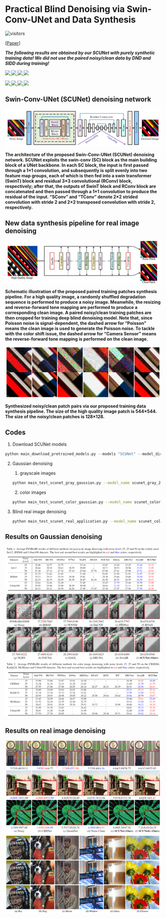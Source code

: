 # Practical Blind Denoising via Swin-Conv-UNet and Data Synthesis
![visitors](https://visitor-badge.glitch.me/badge?page_id=cszn/SCUNet) 

[[Paper](figs/scunet.pdf)]


__*The following results are obtained by our SCUNet with purely synthetic training data! 
We did not use the paired noisy/clean data by DND and SIDD during training!*__
<p align="left">
  <a href="https://github.com/cszn/SCUNet">
    <img width=48% src="https://github.com/cszn/cszn.github.io/blob/master/files/input_16.gif"/>
    <img width=48% src="https://github.com/cszn/cszn.github.io/blob/master/files/cc_fnb_0042_16.gif"/>
    <img width=48% src="https://github.com/cszn/cszn.github.io/blob/master/files/ct_fnb_0019_16.gif"/>
    <img width=48% src="https://github.com/cszn/cszn.github.io/blob/master/files/cty_fnb_0047_16.gif"/>
  </a>
</p>

<p align="left">
  <a href="https://github.com/cszn/SCUNet">
    <img width=48% src="https://github.com/cszn/cszn.github.io/blob/master/files/g_fnb_0009_16.gif"/>
    <img width=48% src="https://github.com/cszn/cszn.github.io/blob/master/files/kf_fnb_0058_16.gif"/>
    <img width=48% src="https://github.com/cszn/cszn.github.io/blob/master/files/mc_fnb_0001_16.gif"/>
    <img width=48% src="https://github.com/cszn/cszn.github.io/blob/master/files/wm_fnb_0010_16.gif"/>
  </a>
</p>



Swin-Conv-UNet (SCUNet) denoising network
----------
<img src="figs/arch_scunet.png" width="900px"/> 

__The architecture of the proposed Swin-Conv-UNet (SCUNet) denoising network. SCUNet exploits the swin-conv (SC) block as
the main building block of a UNet backbone. In each SC block, the input is first passed through a 1×1 convolution, and subsequently is
split evenly into two feature map groups, each of which is then fed into a swin transformer (SwinT) block and residual 3×3 convolutional
(RConv) block, respectively; after that, the outputs of SwinT block and RConv block are concatenated and then passed through a 1×1
convolution to produce the residual of the input. “SConv” and “TConv” denote 2×2 strided convolution with stride 2 and 2×2 transposed
convolution with stride 2, respectively.__


New data synthesis pipeline for real image denoising
----------
<img src="figs/pipeline_scunet.png" width="900px"/> 

__Schematic illustration of the proposed paired training patches synthesis pipeline. For a high quality image, a randomly shuffled
degradation sequence is performed to produce a noisy image. Meanwhile, the resizing and reverse-forward tone mapping are performed
to produce a corresponding clean image. A paired noisy/clean training patches are then cropped for training deep blind denoising model.
Note that, since Poisson noise is signal-dependent, the dashed arrow for “Poisson” means the clean image is used to generate the Poisson
noise. To tackle with the color shift issue, the dashed arrow for “Camera Sensor” means the reverse-forward tone mapping is performed on
the clean image.__

<img src="figs/data_scunet.png" width="900px"/> 

__Synthesized noisy/clean patch pairs via our proposed training data synthesis pipeline. The size of the high quality image patch is
544×544. The size of the noisy/clean patches is 128×128.__

Codes
---------
1. Download SCUNet models
```python
python main_download_pretrained_models.py --models "SCUNet" --model_dir "model_zoo"
```

2. Gaussian denoising
    1. grayscale images

    ```bash
    python main_test_scunet_gray_gaussian.py --model_name scunet_gray_25 --noise_level_img 25 --testset_name set12
    ```

    2. color images
    ```bash
    python main_test_scunet_color_gaussian.py --model_name scunet_color_25 --noise_level_img 25 --testset_name bsd68
    ```
3. Blind real image denoising

    ```bash
    python main_test_scunet_real_application.py --model_name scunet_color_real_psnr --testset_name real3
    ```


Results on Gaussian denoising
----------
<img src="figs/gray_scunet.png" width="900px"/>  

<img src="figs/comparison_scunet.png" width="900px"/>  


<img src="figs/color_scunet.png" width="900px"/>  


Results on real image denoising
----------
<img src="figs/real_scunet.png" width="900px"/>  


<img src="figs/real_scunet1.png" width="900px"/>  








